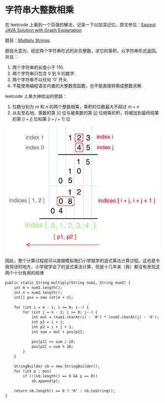 # 字符串大整数相乘


在 leetcode 上看到一个巨强的解法，记录一下以加深记忆。原文参见：[Easiest JAVA Solution with Graph Explanation][1]

题目：[Multiply Strings][2]

题目大意为，给定两个字符串形式的非负整数，求它的乘积，以字符串形式返回。并且：

 1. 两个字符串的长度小于 110.
 2. 两个字符串只包含 0 到 9 的数字.
 3. 两个字符串不以任何 ‘0’ 开头.
 4. 不能使用编程语言内置的大整数库函数，也不能直接转换成整数求解.

leetcode 上某大神给出的思路：

 1. 位数分别为 $m$ 和 $n$ 的两个整数相乘，乘积的位数最大不超过 $m+n$
 2. 从左至右地，乘数的第 $[i]$ 位与被乘数的第 $[j]$ 位相乘的积，将被加到最终结果的第 $[i+j]$ 位和第 $[i+j+1]$ 位

![](/2018-01-29-算法-字符串大整数相乘/123.jpg)

因此，整个计算过程就可以直接模拟我们小学就学的竖式乘法计算过程。这也是令我惊讶的地方，小学就学会了的竖式乘法计算，但是十几年来（我）都没有发现这两个十分有用的规律

```
public static String multiply(String num1, String num2) {
    int m = num1.length();
    int n = num2.length();
    int[] pos = new int[m + n];

    for (int i = m - 1; i >= 0; i--) {
        for (int j = n - 1; j >= 0; j--) {
            int mul = (num1.charAt(i) - '0') * (num2.charAt(j) - '0');
            int p1 = i + j;
            int p2 = i + j + 1;
            int sum = mul + pos[p2];

            pos[p1] += sum / 10;
            pos[p2] = sum % 10;
        }
    }

    StringBuilder sb = new StringBuilder();
    for (int p : pos)
        if (!(sb.length() == 0 && p == 0))
            sb.append(p);

    return sb.length() == 0 ? "0" : sb.toString();
}
```
 
 
  [1]: https://leetcode.com/problems/multiply-strings/discuss/17605/Easiest-JAVA-Solution-with-Graph-Explanation
  [2]: https://leetcode.com/problems/multiply-strings/description/

